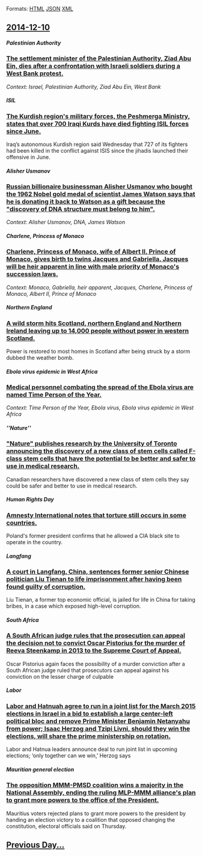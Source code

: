 
Formats: [HTML](2014/12/10/index.html)  [JSON](2014/12/10/index.json)  [XML](2014/12/10/index.xml)  

## [2014-12-10](/news/2014/12/10/index.md)

##### Palestinian Authority
### [The settlement minister of the Palestinian Authority, Ziad Abu Ein, dies after a confrontation with Israeli soldiers during a West Bank protest. ](/news/2014/12/10/the-settlement-minister-of-the-palestinian-authority-ziad-abu-ein-dies-after-a-confrontation-with-israeli-soldiers-during-a-west-bank-prot.md)
_Context: Israel, Palestinian Authority, Ziad Abu Ein, West Bank_

##### ISIL
### [The Kurdish region's military forces, the Peshmerga Ministry, states that over 700 Iraqi Kurds have died fighting ISIL forces since June. ](/news/2014/12/10/the-kurdish-regionas-military-forces-the-peshmerga-ministry-states-that-over-700-iraqi-kurds-have-died-fighting-isil-forces-since-june.md)
Iraq’s autonomous Kurdish region said Wednesday that 727 of its fighters had been killed in the conflict against ISIS since the jihadis launched their offensive in June.

##### Alisher Usmanov
### [Russian billionaire businessman Alisher Usmanov who bought the 1962 Nobel gold medal of scientist James Watson says that he is donating it back to Watson as a gift because the "discovery of DNA structure must belong to him". ](/news/2014/12/10/russian-billionaire-businessman-alisher-usmanov-who-bought-the-1962-nobel-gold-medal-of-scientist-james-watson-says-that-he-is-donating-it-b.md)
_Context: Alisher Usmanov, DNA, James Watson_

##### Charlene, Princess of Monaco
### [Charlene, Princess of Monaco, wife of Albert II, Prince of Monaco, gives birth to twins Jacques and Gabriella. Jacques will be heir apparent in line with male priority of Monaco's succession laws. ](/news/2014/12/10/charlene-princess-of-monaco-wife-of-albert-ii-prince-of-monaco-gives-birth-to-twins-jacques-and-gabriella-jacques-will-be-heir-apparent.md)
_Context: Monaco, Gabriella, heir apparent, Jacques, Charlene, Princess of Monaco, Albert II, Prince of Monaco_

##### Northern England
### [A wild storm hits Scotland, northern England and Northern Ireland leaving up to 14,000 people without power in western Scotland. ](/news/2014/12/10/a-wild-storm-hits-scotland-northern-england-and-northern-ireland-leaving-up-to-14-000-people-without-power-in-western-scotland.md)
Power is restored to most homes in Scotland after being struck by a storm dubbed the weather bomb.

##### Ebola virus epidemic in West Africa
### [Medical personnel combating the spread of the Ebola virus are named Time Person of the Year. ](/news/2014/12/10/medical-personnel-combating-the-spread-of-the-ebola-virus-are-named-time-person-of-the-year.md)
_Context: Time Person of the Year, Ebola virus, Ebola virus epidemic in West Africa_

##### ''Nature''
### ["Nature" publishes research by the University of Toronto announcing the discovery of a new class of stem cells called F-class stem cells that have the potential to be better and safer to use in medical research. ](/news/2014/12/10/nature-publishes-research-by-the-university-of-toronto-announcing-the-discovery-of-a-new-class-of-stem-cells-called-f-class-stem-cells-tha.md)
Canadian researchers have discovered a new class of stem cells they say could be safer and better to use in medical research.

##### Human Rights Day
### [Amnesty International notes that torture still occurs in some countries. ](/news/2014/12/10/amnesty-international-notes-that-torture-still-occurs-in-some-countries.md)
Poland&apos;s former president confirms that he allowed a CIA black site to operate in the country.

##### Langfang
### [A court in Langfang, China, sentences former senior Chinese politician Liu Tienan to life imprisonment after having been found guilty of corruption. ](/news/2014/12/10/a-court-in-langfang-china-sentences-former-senior-chinese-politician-liu-tienan-to-life-imprisonment-after-having-been-found-guilty-of-cor.md)
Liu Tienan, a former top economic official, is jailed for life in China for taking bribes, in a case which exposed high-level corruption.

##### South Africa
### [A South African judge rules that the prosecution can appeal the decision not to convict Oscar Pistorius for the murder of Reeva Steenkamp in 2013 to the Supreme Court of Appeal. ](/news/2014/12/10/a-south-african-judge-rules-that-the-prosecution-can-appeal-the-decision-not-to-convict-oscar-pistorius-for-the-murder-of-reeva-steenkamp-in.md)
Oscar Pistorius again faces the possibility of a murder conviction after a South African judge ruled that prosecutors can appeal against his conviction on the lesser charge of culpable 

##### Labor
### [Labor and Hatnuah agree to run in a joint list for the March 2015 elections in Israel in a bid to establish a large center-left political bloc and remove Prime Minister Benjamin Netanyahu from power; Isaac Herzog and Tzipi Livni, should they win the elections, will share the prime ministership on rotation. ](/news/2014/12/10/labor-and-hatnuah-agree-to-run-in-a-joint-list-for-the-march-2015-elections-in-israel-in-a-bid-to-establish-a-large-center-left-political-bl.md)
Labor and Hatnua leaders announce deal to run joint list in upcoming elections; &#8216;only together can we win,&#8217; Herzog says 

##### Mauritian general election
### [The opposition MMM-PMSD coalition wins a majority in the National Assembly, ending the ruling MLP-MMM alliance's plan to grant more powers to the office of the President. ](/news/2014/12/10/the-opposition-mmm-pmsd-coalition-wins-a-majority-in-the-national-assembly-ending-the-ruling-mlp-mmm-alliance-s-plan-to-grant-more-powers-t.md)
Mauritius voters rejected plans to grant more powers to the president by handing an election victory to a coalition that opposed changing the constitution, electoral officials said on Thursday.

## [Previous Day...](/news/2014/12/9/index.md)

